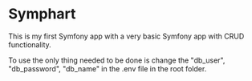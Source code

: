 # Symphart
This is my first Symfony app with a very basic Symfony app with CRUD functionality.

To use the only thing needed to be done is change the "db_user", "db_password", "db_name" in the .env file in the root folder.
